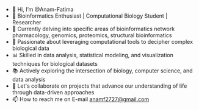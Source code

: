 - 👋 Hi, I’m @Anam-Fatima
- 🔬 Bioinformatics Enthusiast | Computational Biology Student | Researcher
- 👀 Currently delving into specific areas of bioinformatics network pharmacology, genomics, proteomics, structural bioinformatics
- 🌱 Passionate about leveraging computational tools to decipher complex biological data
- 📊 Skilled in data analysis, statistical modeling, and visualization techniques for biological datasets
- 📚 Actively exploring the intersection of biology, computer science, and data analysis
- 🌟 Let's collaborate on projects that advance our understanding of life through data-driven approaches
- 📫 How to reach me on E-mail anamf2727@gmail.com
